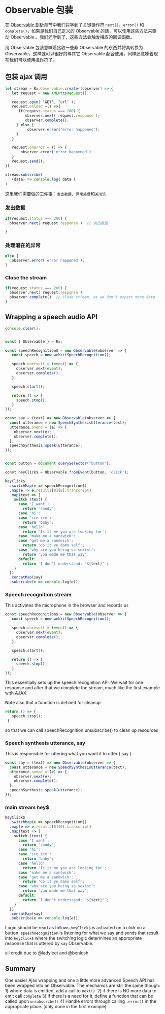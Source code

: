 # Observable 包装

在 [Observable 剖析](observable-anatomy.md)章节中我们只学到了关键操作符 `next()`、`error()` 和 `complete()`，如果是我们自己定义的 Observable 的话，可以使用这些方法来驱动 Observable 。我们还学到了，这些方法会触发相应的回调函数。

用 Observable 包装意味着接收一些非 Observable 的东西并将其转换为 Observable，这样就可以很好的与其它 Observable 配合使用。同样还意味着现在我们可以使用[操作符](operators.md)了。 

## 包装 ajax 调用

```javascript
let stream = Rx.Observable.create((observer) => {
   let request = new XMLHttpRequest();

   request.open( ‘GET’, ‘url’ );
   request.onload =() =>{
      if(request.status === 200) {
         observer.next( request.response );
         observer.complete();
     } else {
          observer.error('error happened');
     }
   }

   request.onerror = () => {  
       observer.error('error happened')
   }
   request.send();
})

stream.subscribe(
   (data) => console.log( data )  
)
```
这里我们需要做的三件事：`发出数据`、`异常处理`和`关闭流`

### 发出数据

```javascript
if(request.status === 200) {
  observer.next( request.response )  // 发出数据

}
```

### 处理潜在的异常

```javascript
else {
   observer.error('error happened');
}
```

### Close the stream

```javascript
if(request.status === 200) {
  observer.next( request.response )
  observer.complete()  // close stream, as we don't expect more data
}
```

## Wrapping a speech audio API

```javascript
console.clear();


const { Observable } = Rx;

const speechRecognition$ = new Observable(observer => {
   const speech = new webkitSpeechRecognition();

   speech.onresult = (event) => {
     observer.next(event);
     observer.complete();
   };

   speech.start();

   return () => {
     speech.stop();
   }
});

const say = (text) => new Observable(observer => {
  const utterance = new SpeechSynthesisUtterance(text);
  utterance.onend = (e) => {
    observer.next(e);
    observer.complete();
  };
  speechSynthesis.speak(utterance);
});


const button = document.querySelector("button");

const heyClick$ = Observable.fromEvent(button, 'click');

heyClick$
  .switchMap(e => speechRecognition$)
  .map(e => e.results[0][0].transcript)
  .map(text => {
    switch (text) {
      case 'I want':
        return 'candy';
      case 'hi':
      case 'ice ice':
        return 'baby';
      case 'hello':
        return 'Is it me you are looking for';
      case 'make me a sandwich':
      case 'get me a sandwich':
        return 'do it yo damn self';
      case 'why are you being so sexist':
        return 'you made me that way';
      default:
        return `I don't understand: "${text}"`;
    }
  })
  .concatMap(say)
  .subscribe(e => console.log(e));
```

### Speech recognition stream

This activates the microphone in the browser and records us

```javascript
const speechRecognition$ = new Observable(observer => {
   const speech = new webkitSpeechRecognition();

   speech.onresult = (event) => {
     observer.next(event);
     observer.complete();
   };

   speech.start();

   return () => {
     speech.stop();
   }
});
```

This essentially sets up the speech recognition API. We wait for one response and after that we complete the stream, much like the first example with AJAX.

Note also that a function is defined for cleanup

```javascript
return () => {
   speech.stop();
 }
```

so that we can call speechRecognition.unsubscribe() to clean up resources

### Speech synthesis utterance, say

This is responsible for uttering what you want it to utter ( say ).

```javascript
const say = (text) => new Observable(observer => {
  const utterance = new SpeechSynthesisUtterance(text);
  utterance.onend = (e) => {
    observer.next(e);
    observer.complete();
  };
  speechSynthesis.speak(utterance);
});
```

### main stream hey$

```javascript
heyClick$
  .switchMap(e => speechRecognition$)
  .map(e => e.results[0][0].transcript)
  .map(text => {
    switch (text) {
      case 'I want':
        return 'candy';
      case 'hi':
      case 'ice ice':
        return 'baby';
      case 'hello':
        return 'Is it me you are looking for';
      case 'make me a sandwich':
      case 'get me a sandwich':
        return 'do it yo damn self';
      case 'why are you being so sexist':
        return 'you made me that way';
      default:
        return `I don't understand: "${text}"`;
    }
  })
  .concatMap(say)
  .subscribe(e => console.log(e));
```

Logic should be read as follows `heyClick$` is activated on a click on a button. `speechRecognition` is listening for what we say and sends that result into `heyClick$` where the switching logic determines an appropriate response that is uttered by `say` Observable.

all credit due to @ladyleet and @benlesh

## Summary

One easier Ajax wrapping and one a little more advanced Speech API has been wrapped into an Observable. The mechanics are still the same though: 1) where data is emitted, add a call to `next() `2) if there is NO more data to emit call `complete` 3) if there is a need for it, define a function that can be called upon `unsubscribe()` 4) Handle errors through calling `.error()` in the appropriate place. (only done in the first example)
